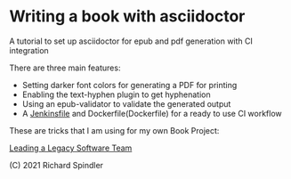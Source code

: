 # Writing a book with asciidoctor

A tutorial to set up asciidoctor for epub and pdf generation with CI integration

There are three main features:

* Setting darker font colors for generating a PDF for printing
* Enabling the text-hyphen plugin to get hyphenation
* Using an epub-validator to validate the generated output
* A [Jenkinsfile](Jenkinsfile) and Dockerfile(Dockerfile) for a ready to use CI workflow

These are tricks that I am using for my own Book Project:

[Leading a Legacy Software Team](https://softwareteambook.tk/)


(C) 2021 Richard Spindler
